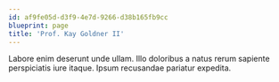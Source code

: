 ```yaml
---
id: af9fe05d-d3f9-4e7d-9266-d38b165fb9cc
blueprint: page
title: 'Prof. Kay Goldner II'
---
```

Labore enim deserunt unde ullam. Illo doloribus a natus rerum sapiente perspiciatis iure itaque. Ipsum recusandae pariatur expedita.